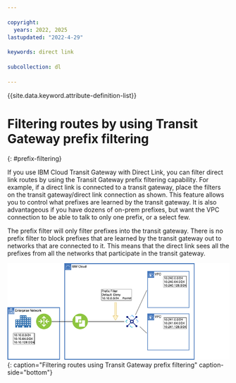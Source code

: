 ```yaml
---

copyright:
  years: 2022, 2025
lastupdated: "2022-4-29"

keywords: direct link

subcollection: dl

---
```


{{site.data.keyword.attribute-definition-list}}

# Filtering routes by using Transit Gateway prefix filtering
{: #prefix-filtering}

If you use IBM Cloud Transit Gateway with Direct Link, you can filter direct link routes by using the Transit Gateway prefix filtering capability. For example, if a direct link is connected to a transit gateway, place the filters on the transit gateway/direct link connection as shown. This feature allows you to control what prefixes are learned by the transit gateway. It is also advantageous if you have dozens of on-prem prefixes, but want the VPC connection to be able to talk to only one prefix, or a select few. 

The prefix filter will only filter prefixes into the transit gateway. There is no prefix filter to block prefixes that are learned by the transit gateway out to networks that are connected to it. This means that the direct link sees all the prefixes from all the networks that participate in the transit gateway. 

![Filtering routes by using Transit Gateway prefix filtering](/images/prefix-filter-transit-gateway.png){: caption="Filtering routes using Transit Gateway prefix filtering" caption-side="bottom"}
